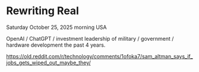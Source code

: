 # Rewriting Real

Saturday October 25, 2025 morning USA

OpenAI / ChatGPT / investment leadership of military / government / hardware development the past 4 years.

https://old.reddit.com/r/technology/comments/1ofoka7/sam_altman_says_if_jobs_gets_wiped_out_maybe_they/

